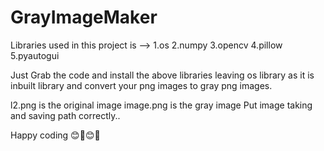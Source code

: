 # GrayImageMaker
Libraries used in this project is -->
1.os
2.numpy
3.opencv
4.pillow
5.pyautogui

Just Grab the code and install the above libraries leaving os library as it is inbuilt library and convert your png images to gray png images.

l2.png is the original image
image.png is the gray image
Put image taking and saving path correctly..

Happy coding 😊🙂😊🙂
